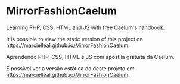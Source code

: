 # MirrorFashionCaelum

Learning PHP, CSS, HTML and JS with free Caelum's handbook.

It is possible to view the static version of this project on https://marcielleal.github.io/MirrorFashionCaelum.

Aprendendo PHP, CSS, HTML e JS com apostila gratuita da Caelum.

É possível ver a versão estática da deste projeto em https://marcielleal.github.io/MirrorFashionCaelum.

